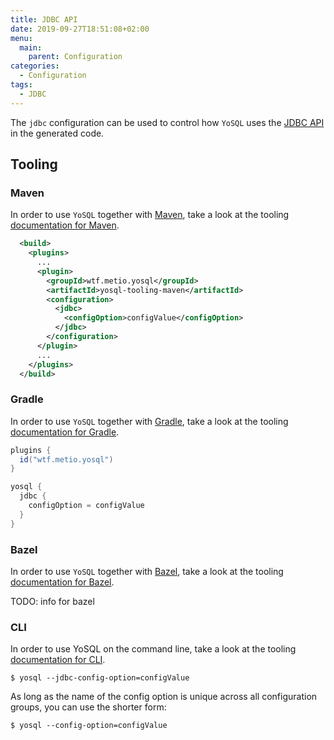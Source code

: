 ```yaml
---
title: JDBC API
date: 2019-09-27T18:51:08+02:00
menu:
  main:
    parent: Configuration
categories:
  - Configuration
tags:
  - JDBC
---
```


The `jdbc` configuration can be used to control how `YoSQL` uses the [JDBC API](/persistence/jdbc/) in the generated code.

## Tooling

### Maven

In order to use `YoSQL` together with [Maven](https://maven.apache.org/), take a look at the tooling [documentation
for Maven](/tooling/maven).

```xml
  <build>
    <plugins>
      ...
      <plugin>
        <groupId>wtf.metio.yosql</groupId>
        <artifactId>yosql-tooling-maven</artifactId>
        <configuration>
          <jdbc>
            <configOption>configValue</configOption>
          </jdbc>
        </configuration>
      </plugin>
      ...
    </plugins>
  </build>
```

### Gradle

In order to use `YoSQL` together with [Gradle](https://gradle.org/), take a look at the tooling [documentation for Gradle](/tooling/gradle).

```groovy
plugins {
  id("wtf.metio.yosql")
}

yosql {
  jdbc {
    configOption = configValue
  }
}
```

### Bazel

In order to use `YoSQL` together with [Bazel](https://bazel.build/), take a look at the tooling [documentation for
Bazel](/tooling/bazel).

TODO: info for bazel

### CLI

In order to use YoSQL on the command line, take a look at the tooling [documentation for CLI](/tooling/cli).

```shell
$ yosql --jdbc-config-option=configValue
```

As long as the name of the config option is unique across all configuration groups, you can use the shorter form:

```shell
$ yosql --config-option=configValue
```
